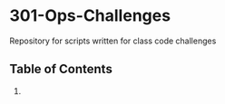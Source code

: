 # 301-Ops-Challenges
Repository for scripts written for class code challenges

## Table of Contents
1. 
